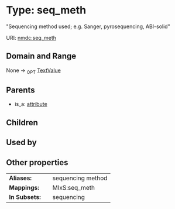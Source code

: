 
# Type: seq_meth


"Sequencing method used; e.g. Sanger, pyrosequencing, ABI-solid"

URI: [nmdc:seq_meth](https://microbiomedata/meta/seq_meth)


## Domain and Range

None ->  <sub>OPT</sub> [TextValue](TextValue.md)

## Parents

 *  is_a: [attribute](attribute.md)

## Children


## Used by


## Other properties

|  |  |  |
| --- | --- | --- |
| **Aliases:** | | sequencing method |
| **Mappings:** | | MIxS:seq_meth |
| **In Subsets:** | | sequencing |

